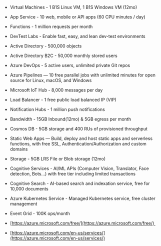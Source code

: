 -   Virtual Machines - 1 B1S Linux VM, 1 B1S Windows VM (12mo) 
    
-   App Service - 10 web, mobile or API apps (60 CPU minutes / day) 
    
-   Functions - 1 million requests per month 
    
-   DevTest Labs - Enable fast, easy, and lean dev-test environments 
    
-   Active Directory - 500,000 objects 
    
-   Active Directory B2C - 50,000 monthly stored users 
    
-   Azure DevOps - 5 active users, unlimited private Git repos 
    
-   Azure Pipelines — 10 free parallel jobs with unlimited minutes for open source for Linux, macOS, and Windows 
    
-   Microsoft IoT Hub - 8,000 messages per day 
    
-   Load Balancer - 1 free public load balanced IP (VIP) 
    
-   Notification Hubs - 1 million push notifications 
    
-   Bandwidth - 15GB Inbound(12mo) & 5GB egress per month 
    
-   Cosmos DB - 5GB storage and 400 RUs of provisioned throughput 
    
-   Static Web Apps — Build, deploy and host static apps and serverless functions, with free SSL, Authentication/Authorization and custom domains 
    
-   Storage - 5GB LRS File or Blob storage (12mo) 
    
-   Cognitive Services - AI/ML APIs (Computer Vision, Translator, Face detection, Bots...) with free tier including limited transactions 
    
-   Cognitive Search - AI-based search and indexation service, free for 10,000 documents 
    
-   Azure Kubernetes Service - Managed Kubernetes service, free cluster management 
    
-   Event Grid - 100K ops/month 
    
-   [https://azure.microsoft.com/free/](https://azure.microsoft.com/free/) 
    
-   [https://azure.microsoft.com/en-us/services/](https://azure.microsoft.com/en-us/services/)
